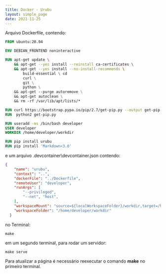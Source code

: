 ```yaml
---
title: Docker - Urubu
layout: simple_page 
date: 2021-11-25
---
```



Arquivo Dockerfile, contendo:

```Dockerfile
FROM ubuntu:20.04

ENV DEBIAN_FRONTEND noninteractive

RUN apt-get update \
    && apt-get --yes install --reinstall ca-certificates \
    && apt-get --yes install --no-install-recommends \
        build-essential \ cd
        curl \
        git \
        python \
    && apt-get --purge autoremove \
    && apt-get autoclean \
    && rm -rf /var/lib/apt/lists/*

RUN curl https://bootstrap.pypa.io/pip/2.7/get-pip.py --output get-pip.py
RUN  python2 get-pip.py

RUN useradd -ms /bin/bash developer
USER developer
WORKDIR /home/developer/workdir

RUN pip install urubu
RUN pip install 'Markdown<3.0'
```

e um arquivo .devcontainer\devcontainer.json contendo:
```json
{
    "name": "urubu",
    "context": "..",
    "dockerFile": "../Dockerfile",
    "remoteUser": "developer",
    "runArgs": [
        "--privileged",
        "--net", "host", 
    ],
    "workspaceMount": "source=${localWorkspaceFolder}/workdir,target=/home/developer/workdir,type=bind,consistency=delegated",
    "workspaceFolder": "/home/developer/workdir"
  }
```

no Terminal:
```
make
```

em um segundo terminal, para rodar um servidor:
```
make serve
```

Para atualizar a página é necessário reexecutar o comando **make** no primeiro terminal.
